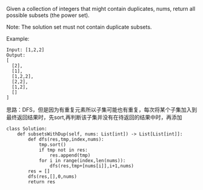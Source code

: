 Given a collection of integers that might contain duplicates, nums, return all possible subsets (the power set).

Note: The solution set must not contain duplicate subsets.

Example:
```
Input: [1,2,2]
Output:
[
  [2],
  [1],
  [1,2,2],
  [2,2],
  [1,2],
  []
]
```

思路：DFS，但是因为有重复元素所以子集可能也有重复，每次将某个子集加入到最终返回结果时，先sort,再判断该子集并没有在待返回的结果中时，再添加
```
class Solution:
    def subsetsWithDup(self, nums: List[int]) -> List[List[int]]:
        def dfs(res,tmp,index,nums):
            tmp.sort()
            if tmp not in res:
                res.append(tmp)
            for i in range(index,len(nums)):
                dfs(res,tmp+[nums[i]],i+1,nums)
        res = []
        dfs(res,[],0,nums)
        return res
```
